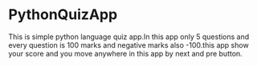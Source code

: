 # PythonQuizApp

This is simple python language quiz app.In this app only 5 questions and every question is 100 marks and negative marks also -100.this app show 
your score and you move anywhere in this app by next and pre button.
